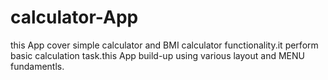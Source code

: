 # calculator-App

this App cover simple calculator and BMI calculator functionality.it perform basic calculation task.this App build-up using various layout and MENU fundamentls.

